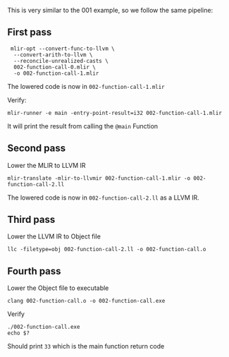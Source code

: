 This is very similar to the 001 example, so we follow the same pipeline:

## First pass

```shell
 mlir-opt --convert-func-to-llvm \
  --convert-arith-to-llvm \
  --reconcile-unrealized-casts \
  002-function-call-0.mlir \
  -o 002-function-call-1.mlir
```

The lowered code is now in `002-function-call-1.mlir`

Verify:

```shell
mlir-runner -e main -entry-point-result=i32 002-function-call-1.mlir
```
It will print the result from calling the `@main` Function

## Second pass
Lower the MLIR to LLVM IR

```shell
mlir-translate -mlir-to-llvmir 002-function-call-1.mlir -o 002-function-call-2.ll
```
The lowered code is now in `002-function-call-2.ll` as a LLVM IR.

## Third pass
Lower the LLVM IR to Object file

```shell
llc -filetype=obj 002-function-call-2.ll -o 002-function-call.o
```
## Fourth pass
Lower the Object file to executable

```shell
clang 002-function-call.o -o 002-function-call.exe
```
Verify
```shell
./002-function-call.exe
echo $?
```
Should print `33` which is the main function return code
